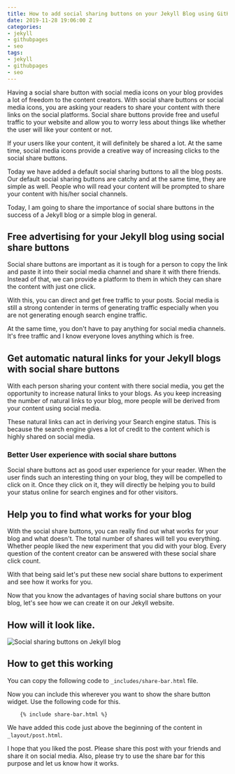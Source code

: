 ```yaml
---
title: How to add social sharing buttons on your Jekyll Blog using GitHub pages
date: 2019-11-28 19:06:00 Z
categories:
- jekyll
- githubpages
- seo
tags:
- jekyll
- githubpages
- seo
---
```


Having a social share button with social media icons on your blog provides a lot of freedom to the content creators. With social share buttons or social media icons, you are asking your readers to share your content with there links on the social platforms. Social share buttons provide free and useful traffic to your website and allow you to worry less about things like whether the user will like your content or not.

If your users like your content, it will definitely be shared a lot. At the same time, social media icons provide a creative way of increasing clicks to the social share buttons.

Today we have added a default social sharing buttons to all the blog posts. Our default social sharing buttons are catchy and at the same time, they are simple as well. People who will read your content will be prompted to share your content with his/her social channels.

Today, I am going to share the importance of social share buttons in the success of a Jekyll blog or a simple blog in general.

## Free advertising for your Jekyll blog using social share buttons

Social share buttons are important as it is tough for a person to copy the link and paste it into their social media channel and share it with there friends. Instead of that, we can provide a platform to them in which they can share the content with just one click.

With this, you can direct and get free traffic to your posts. Social media is still a strong contender in terms of generating traffic especially when you are not generating enough search engine traffic.

At the same time, you don't have to pay anything for social media channels. It's free traffic and I know everyone loves anything which is free.

## Get automatic natural links for your Jekyll blogs with social share buttons

With each person sharing your content with there social media, you get the opportunity to increase natural links to your blogs. As you keep increasing the number of natural links to your blog, more people will be derived from your content using social media. 

These natural links can act in deriving your Search engine status. This is because the search engine gives a lot of credit to the content which is highly shared on social media.

### Better User experience with social share buttons

Social share buttons act as good user experience for your reader. When the user finds such an interesting thing on your blog, they will be compelled to click on it. Once they click on it, they will directly be helping you to build your status online for search engines and for other visitors.

## Help you to find what works for your blog

With the social share buttons, you can really find out what works for your blog and what doesn't. The total number of shares will tell you everything. Whether people liked the new experiment that you did with your blog. Every question of the content creator can be answered with these social share click count.

With that being said let's put these new social share buttons to experiment and see how it works for you.

Now that you know the advantages of having social share buttons on your blog, let's see how we can create it on our Jekyll website.

## How will it look like.

![Social sharing buttons on Jekyll blog](https://i.imgur.com/8bhqOwZ.png "Social sharing buttons on Jekyll blog")

## How to get this working

You can copy the following code to `_includes/share-bar.html` file.

<script src="https://gist.github.com/singh1114/a5c1ec1a4a6023dfdd5de2b0257ae727.js"></script>

Now you can include this wherever you want to show the share button widget. Use the following code for this.

```
    {% include share-bar.html %}
```

We have added this code just above the beginning of the content in `_layout/post.html`.

I hope that you liked the post. Please share this post with your friends and share it on social media. Also, please try to use the share bar for this purpose and let us know how it works.